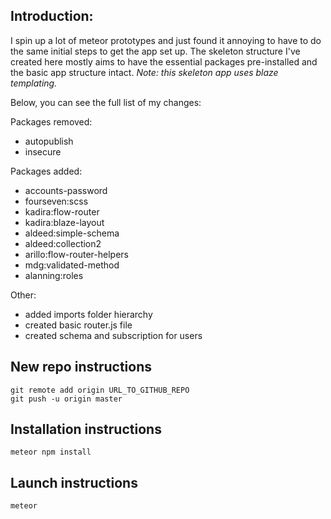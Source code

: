 ## Introduction:

I spin up a lot of meteor prototypes and just found it annoying to have to do the same initial steps to get the app set up. The skeleton structure I've created here mostly aims to have the essential packages pre-installed and the basic app structure intact. *Note: this skeleton app uses blaze templating.*

Below, you can see the full list of my changes:

Packages removed:
- autopublish
- insecure

Packages added:
- accounts-password
- fourseven:scss
- kadira:flow-router
- kadira:blaze-layout
- aldeed:simple-schema
- aldeed:collection2
- arillo:flow-router-helpers
- mdg:validated-method
- alanning:roles

Other:
- added imports folder hierarchy
- created basic router.js file
- created schema and subscription for users

## New repo instructions
`git remote add origin URL_TO_GITHUB_REPO`    
`git push -u origin master`

## Installation instructions
`meteor npm install`

## Launch instructions
`meteor`
